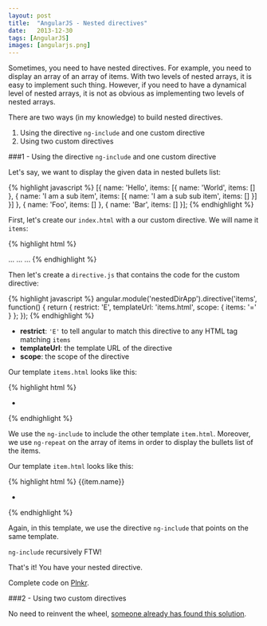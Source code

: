 ```yaml
---
layout: post
title:  "AngularJS - Nested directives"
date:   2013-12-30
tags: [AngularJS]
images: [angularjs.png]
---
```


Sometimes, you need to have nested directives. For example, you need to display an array of an array of items.
With two levels of nested arrays, it is easy to implement such thing.
However, if you need to have a dynamical level of nested arrays, it is not as obvious as implementing two levels of nested arrays.

There are two ways (in my knowledge) to build nested directives.

1. Using the directive `ng-include` and one custom directive
2. Using two custom directives

###1 - Using the directive `ng-include` and one custom directive

Let's say, we want to display the given data in nested bullets list:

{% highlight javascript %}
[{
    name: 'Hello',
    items: [{
        name: 'World',
        items: []
    }, {
        name: 'I am a sub item',
        items: [{
            name: 'I am a sub sub item',
            items: []
        }]
    }]
}, {
    name: 'Foo',
    items: []
}, {
    name: 'Bar',
    items: []
}];
{% endhighlight %}

First, let's create our `index.html` with a our custom directive. We will name it `items`:

{% highlight html %}
<!DOCTYPE html>
<html ng-app="nestedDirApp">
<head>
    ...
</head>
<body ng-controller="MainCtrl">
    ...
    <items items="items"></items>
    ...
</body>
</html>
{% endhighlight %}

Then let's create a `directive.js` that contains the code for the custom directive:

{% highlight javascript %}
angular.module('nestedDirApp').directive('items', function() {
    return {
        restrict: 'E',
        templateUrl: 'items.html',
        scope: {
            items: '='
        }
    };
});
{% endhighlight %}

* **restrict**: `'E'` to tell angular to match this directive to any HTML tag matching `items`
* **templateUrl**: the template URL of the directive
* **scope**: the scope of the directive

Our template `items.html` looks like this:

{% highlight html %}
<ul>
    <li ng-repeat="item in items" ng-include="'item.html'"></li>
</ul>
{% endhighlight %}

We use the `ng-include` to include the other template `item.html`.
Moreover, we use `ng-repeat` on the array of items in order to display the bullets list of the items.

Our template `item.html` looks like this:

{% highlight html %}
{{item.name}}
<ul>
    <li ng-repeat="item in item.items" ng-include="'item.html'"></li>
</ul>
{% endhighlight %}

Again, in this template, we use the directive `ng-include` that points on the same template. 

`ng-include` recursively FTW!

That's it! You have your nested directive.

Complete code on [Plnkr][plnkr].

###2 - Using two custom directives

No need to reinvent the wheel, [someone already has found this solution][sebastianblog].

[plnkr]:    http://plnkr.co/edit/ekbbtmaCe03rKjbQmwGP?p=info
[sebastianblog]:         http://sporto.github.io/blog/2013/06/24/nested-recursive-directives-in-angular/